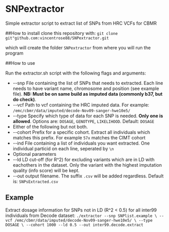 # SNPextractor
Simple extractor script to extract list of SNPs from HRC VCFs for CBMR

##How to install
clone this repository with:
`git clone git"github.com:vincentrose88/SNPextractor.git`

which will create the folder `SNPextractor` from where you will run the program

##How to use

Run the extractor.sh script with the following flags and arguments:
 * --snp File containing the list of SNPs that needs to extracted. Each line needs to have variant name, chromosome and position (see example file). **NB: Must be on same build as imputed data (commonly b37, but do check)**. 
 * --vcf Path to vcf containing the HRC imputed data. For example: `/emc/cbmr/data/imputed/decode-Nov09-sanger-hwe10e5/`
 * --type Specify which type of data for each SNP is needed. **Only one is allowed**. Options are: `DOSAGE`, `GENOTYPE`, `LIKELIHOOD`. Default: `DOSAGE`
 * Either of the following but not both.
  * --cohort Prefix for a specific cohort. Extract all individuals which matches this prefix. For example `57x` matches the CIMT cohort
  * --ind File containing a list of individuals you want extracted. One individual particid on each line, seperated by `\n`
 * Optional parameters
  * --ld LD cut-off (for R^2) for excluding variants which are in LD with eachothers in the dataset. Only the variant with the highest imputation quality (info score) will be kept.
  * --out output filename. The suffix `.csv` will be added regardless. Default is: `SNPsExtracted.csv`

## Example
Extract dosage information for SNPs not in LD (R^2 < 0.5) for all inter99 individuals from Decode dataset:
`./extractor --snp SNPlist.example \
	     --vcf /emc/cbmr/data/imputed/decode-Nov09-sanger-hwe10e5/ \
	     --type DOSAGE \
	     --cohort 1000
	     --ld 0.5
	     --out inter99.decode.extract`

